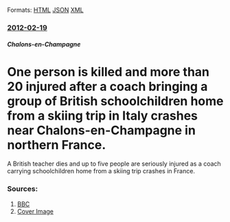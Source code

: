 
Formats: [HTML](/news/2012/02/19/one-person-is-killed-and-more-than-20-injured-after-a-coach-bringing-a-group-of-british-schoolchildren-home-from-a-skiing-trip-in-italy-cras.html)  [JSON](/news/2012/02/19/one-person-is-killed-and-more-than-20-injured-after-a-coach-bringing-a-group-of-british-schoolchildren-home-from-a-skiing-trip-in-italy-cras.json)  [XML](/news/2012/02/19/one-person-is-killed-and-more-than-20-injured-after-a-coach-bringing-a-group-of-british-schoolchildren-home-from-a-skiing-trip-in-italy-cras.xml)  

### [2012-02-19](/news/2012/02/19/index.md)

##### Chalons-en-Champagne
# One person is killed and more than 20 injured after a coach bringing a group of British schoolchildren home from a skiing trip in Italy crashes near Chalons-en-Champagne in northern France. 

A British teacher dies and up to five people are seriously injured as a coach carrying schoolchildren home from a skiing trip crashes in France.


### Sources:

1. [BBC](http://www.bbc.co.uk/news/uk-17088463)
1. [Cover Image](http://ichef-1.bbci.co.uk/news/1024/media/images/51606000/jpg/_51606876_48c62fbc-6c46-46a5-819e-7bcddf1ee919.jpg)
